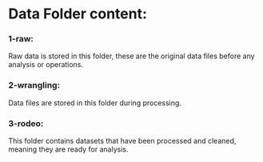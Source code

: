 
# Data Folder content:

### 1-raw: 

Raw data is stored in this folder, these are the original data files before any analysis or operations.

### 2-wrangling: 

Data files are stored in this folder during processing.

### 3-rodeo: 

This folder contains datasets that have been processed and cleaned, meaning they are ready for analysis.

